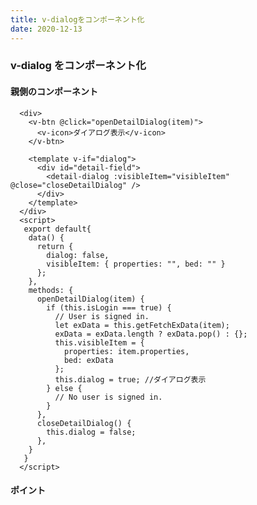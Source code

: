 ```yaml
---
title: v-dialogをコンポーネント化
date: 2020-12-13
---
```


### v-dialog をコンポーネント化

#### 親側のコンポーネント

```
  <div>
    <v-btn @click="openDetailDialog(item)">
      <v-icon>ダイアログ表示</v-icon>
    </v-btn>

    <template v-if="dialog">
      <div id="detail-field">
        <detail-dialog :visibleItem="visibleItem" @close="closeDetailDialog" />
      </div>
    </template>
  </div>
  <script>
   export default{
    data() {
      return {
        dialog: false,
        visibleItem: { properties: "", bed: "" }
      };
    },
    methods: {
      openDetailDialog(item) {
        if (this.isLogin === true) {
          // User is signed in.
          let exData = this.getFetchExData(item);
          exData = exData.length ? exData.pop() : {};
          this.visibleItem = {
            properties: item.properties,
            bed: exData
          };
          this.dialog = true; //ダイアログ表示
        } else {
          // No user is signed in.
        }
      },
      closeDetailDialog() {
        this.dialog = false;
      },
    }
   }
  </script>
```

#### ポイント

<template v-if="dialog"> を使うと false と判定された時に状態が全て消える（リセットされる）ので 、v-if を利用した方がいい。

v-show は状態が残ってしまうので、あまり使わない方がいい。

#### 子側のコンポーネント

```
  <div>
    <v-dialog v-model="dialog">
      <v-btn @click="dialog = false">
        <v-icon>fa fa-times</v-icon>
      </v-btn>
    </v-dialog>
  </div>
  <script>
   export default{
    props: {
      visibleItem: { properties: "", bed: "" },
    },
    data() {
      return {
        dialog: true,
      };
    },
    watch: {
      dialog() {
        if (this.dialog) {
          //ダイアログが開いた時の処理
        } else {
          //ダイアログが閉じたとき(falseになった時)は$emitを使って親コンポーネントに伝える
          this.$emit("close");
        }
      }
    }
  </script>
```

this.$emit("close");

で親のコンポーネント側に close を発火させる。

<detail-dialog :visibleItem="visibleItem" @close="closeDetailDialog" />

closeDetailDialog が発動する

以下を実行して、親側の dialog を閉じる

closeDetailDialog() {
this.dialog = false;
},

親は親でダイアログを ture false の管理して、

子は子でダイアログを ture false の管理する。

以下は$refを使っているが、$ref はどこからでも利用できるのと

子側のコンポーネントから見ると、どこのコンポーネントから変えられているのか

わかりづらい為、props を使う様にする。

https://www.blog.umentu.work/vuetify-dialog-component/
